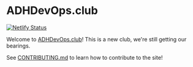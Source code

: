 # ADHDevOps.club

[![Netlify Status](https://api.netlify.com/api/v1/badges/80a19251-571d-472e-a335-9ffe231fda6e/deploy-status)](https://app.netlify.com/sites/adhdevops/deploys)

Welcome to [ADHDevOps.club](https://adhdevops.club)!
This is a new club, we're still getting our bearings.

See [CONTRIBUTING.md](/docs/CONTRIBUTING.md) to learn how to contribute to the site!
